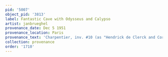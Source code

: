 ```yaml
---
pid: '5007'
object_pid: '3813'
label: Fantastic Cave with Odysseus and Calypso
artist: janbrueghel
provenance_date: Dec 5 1951
provenance_location: Paris
provenance_text: 'Charpentier, inv. #10 (as "Hendrick de Clerck and Cornelis van Dalem")'
collection: provenance
order: '1710'
---
```

